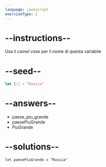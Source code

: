 ```yaml
---
language: javascript
exerciseType: 2
---
```


# --instructions--

Usa il _camel case_ per il nome di questa variabile

# --seed--

```javascript
let [/] = "Russia"
```

# --answers--

- paese_piu_grande
- paesePiuGrande
- PiuGrande

# --solutions--

```
let paesePiuGrande = "Russia"
```
